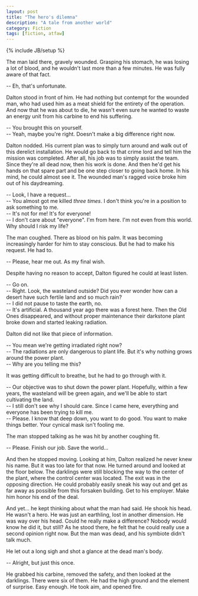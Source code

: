 ```yaml
---
layout: post
title: "The hero's dilemna"
description: "A tale from another world"
category: Fiction
tags: [fiction, atfaw]
---
```

{% include JB/setup %}

The man laid there, gravely wounded. Grasping his stomach, he was losing a lot of blood, and he wouldn't last more than a few minutes. He was fully aware of that fact.

<!-- more -->

-- Eh, that's unfortunate.

Dalton stood in front of him. He had nothing but contempt for the wounded man, who had used him as a meat shield for the entirety of the operation. And now that he was about to die, he wasn't even sure he wanted to waste an energy unit from his carbine to end his suffering.

-- You brought this on yourself.<br />
-- Yeah, maybe you're right. Doesn't make a big difference right now.

Dalton nodded. His current plan was to simply turn around and walk out of this derelict installation. He would go back to that crime lord and tell him the mission was completed. After all, his job was to simply assist the team. Since they're all dead now, then his work is done. And then he'd get his hands on that spare part and be one step closer to going back home. In his mind, he could almost see it. The wounded man's ragged voice broke him out of his daydreaming.

-- Look, I have a request...<br />
-- You almost got me killed _three times_. I don't think you're in a position to ask something to me.<br />
-- It's not for me! It's for everyone!<br />
-- I don't care about "everyone". I'm from here. I'm not even from this world. Why should I risk my life?

The man coughed. There as blood on his palm. It was becoming increasingly harder for him to stay conscious. But he had to make his request. He had to.

-- Please, hear me out. As my final wish.

Despite having no reason to accept, Dalton figured he could at least listen.

-- Go on.<br />
-- Right. Look, the wasteland outside? Did you ever wonder how can a desert have such fertile land and so much rain?<br />
-- I did not pause to taste the earth, no.<br />
-- It's artificial. A thousand year ago there was a forest here. Then the Old Ones disappeared, and without proper maintenance their darkstone plant broke down and started leaking radiation.

Dalton did not like that piece of information.

-- You mean we're getting irradiated right now?<br />
-- The radiations are only dangerous to plant life. But it's why nothing grows around the power plant.<br />
-- Why are you telling me this?

It was getting difficult to breathe, but he had to go through with it.

-- Our objective was to shut down the power plant. Hopefully, within a few years, the wasteland will be green again, and we'll be able to start cultivating the land.<br />
-- I still don't see why I should care. Since I came here, everything and everyone has been trying to kill me. <br />
-- Please. I know that deep down, you want to do good. You want to make things better. Your cynical mask isn't fooling me.<br />

The man stopped talking as he was hit by another coughing fit.

-- Please. Finish our job. Save the world...

And then he stopped moving. Looking at him, Dalton realized he never knew his name. But it was too late for that now. He turned around and looked at the floor below. The darklings were still blocking the way to the center of the plant, where the control center was located. The exit was in the opposing direction. He could probably easily sneak his way out and get as far away as possible from this forsaken building. Get to his employer. Make him honor his end of the deal. 

And yet... he kept thinking about what the man had said. He shook his head. He wasn't a hero. He was just an earthling, lost in another dimension. He was way over his head. Could he really make a difference? Nobody would know he did it, but still? As he stood there, he felt that he could really use a second opinion right now. But the man was dead, and his symbiote didn't talk much.

He let out a long sigh and shot a glance at the dead man's body. 

-- Alright, but just this once.

He grabbed his carbine, removed the safety, and then looked at the darklings. There were six of them. He had the high ground and the element of surprise. Easy enough. He took aim, and opened fire.